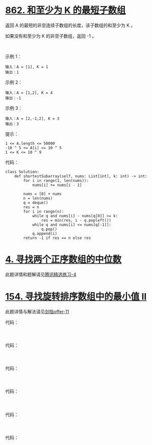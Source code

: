 # [862. 和至少为 K 的最短子数组](https://leetcode-cn.com/problems/shortest-subarray-with-sum-at-least-k/)

返回 A 的最短的非空连续子数组的长度，该子数组的和至少为 K 。

如果没有和至少为 K 的非空子数组，返回 -1 。

 

示例 1：
```
输入：A = [1], K = 1
输出：1
```
示例 2：
```
输入：A = [1,2], K = 4
输出：-1
```
示例 3：
```
输入：A = [2,-1,2], K = 3
输出：3
```

提示：
```
1 <= A.length <= 50000
-10 ^ 5 <= A[i] <= 10 ^ 5
1 <= K <= 10 ^ 9
```

代码：
```python3
class Solution:
    def shortestSubarray(self, nums: List[int], k: int) -> int:
        for i in range(1, len(nums)):
            nums[i] += nums[i - 1]

        nums = [0] + nums
        n = len(nums)
        q = deque()
        res = n
        for i in range(n):
            while q and nums[i] - nums[q[0]] >= k:
                res = min(res, i - q.popleft())
            while q and nums[i] <= nums[q[-1]]:
                q.pop()
            q.append(i)
        return -1 if res == n else res
```

# [4. 寻找两个正序数组的中位数](https://leetcode-cn.com/problems/median-of-two-sorted-arrays/)
此题详情和题解请见[腾讯精选练习-4](https://github.com/ykaitao/leetcode_python/blob/master/%E8%85%BE%E8%AE%AF%E7%B2%BE%E9%80%89%E7%BB%83%E4%B9%A050%E9%A2%98-%E9%9A%BE.md#4-%E5%AF%BB%E6%89%BE%E4%B8%A4%E4%B8%AA%E6%AD%A3%E5%BA%8F%E6%95%B0%E7%BB%84%E7%9A%84%E4%B8%AD%E4%BD%8D%E6%95%B0)

# [154. 寻找旋转排序数组中的最小值 II](https://leetcode-cn.com/problems/find-minimum-in-rotated-sorted-array-ii/)
此题详情与解法请见[剑指offer-11](https://github.com/ykaitao/leetcode_python/blob/master/%E5%89%91%E6%8C%87offer-%E7%AE%80%E5%8D%95.md#%E5%89%91%E6%8C%87-offer-11-%E6%97%8B%E8%BD%AC%E6%95%B0%E7%BB%84%E7%9A%84%E6%9C%80%E5%B0%8F%E6%95%B0%E5%AD%97)

代码：
```python3

```

# []()


代码：
```python3

```

# []()


代码：
```python3

```

# []()


代码：
```python3

```

# []()


代码：
```python3

```

# []()


代码：
```python3

```

